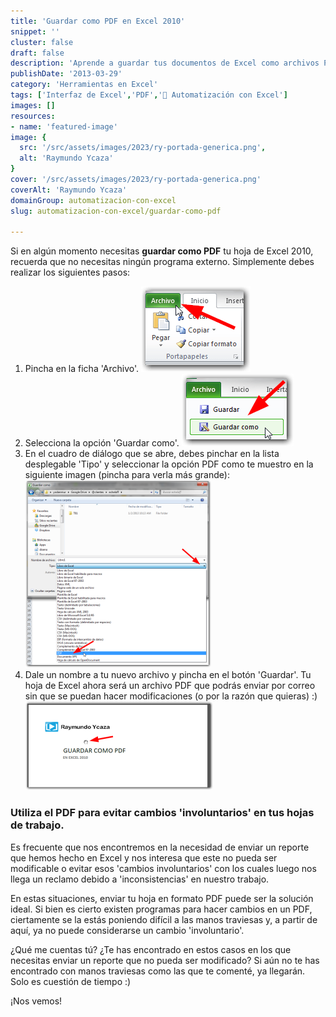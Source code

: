```yaml
---
title: 'Guardar como PDF en Excel 2010'
snippet: ''
cluster: false
draft: false 
description: 'Aprende a guardar tus documentos de Excel como archivos PDF de forma sencilla en Excel 2010.'
publishDate: '2013-03-29'
category: 'Herramientas en Excel'
tags: ['Interfaz de Excel','PDF','🤖 Automatización con Excel']
images: []
resources: 
- name: 'featured-image'
image: {
  src: '/src/assets/images/2023/ry-portada-generica.png',
  alt: 'Raymundo Ycaza'
}
cover: '/src/assets/images/2023/ry-portada-generica.png'
coverAlt: 'Raymundo Ycaza'
domainGroup: automatizacion-con-excel
slug: automatizacion-con-excel/guardar-como-pdf

---
```


Si en algún momento necesitas **guardar como PDF** tu hoja de Excel 2010, recuerda que no necesitas ningún programa externo. Simplemente debes realizar los siguientes pasos:

1. Pincha en la ficha 'Archivo'. [![Guardar como PDF](/src/assets/images/2023/guardar-como-pdf-000420.png)](http://raymundoycaza.com/wp-content/uploads/guardar-como-pdf-000420.png) 
2. Selecciona la opción 'Guardar como'. [![Guardar como PDF](/src/assets/images/2023/guardar-como-pdf-000421.png)](http://raymundoycaza.com/wp-content/uploads/guardar-como-pdf-000421.png) 
3. En el cuadro de diálogo que se abre, debes pinchar en la lista desplegable 'Tipo' y seleccionar la opción PDF como te muestro en la siguiente imagen (pincha para verla más grande): [![Guardar como PDF](/src/assets/images/2023/guardar-como-pdf-000422-297x300.png)](http://raymundoycaza.com/wp-content/uploads/guardar-como-pdf-000422.png) 
4. Dale un nombre a tu nuevo archivo y pincha en el botón 'Guardar'. Tu hoja de Excel ahora será un archivo PDF que podrás enviar por correo sin que se puedan hacer modificaciones (o por la razón que quieras) :) [![Guardar como PDF](/src/assets/images/2023/guardar-como-pdf-000423-300x142.png)](http://raymundoycaza.com/wp-content/uploads/guardar-como-pdf-000423.png) 

### Utiliza el PDF para evitar cambios 'involuntarios' en tus hojas de trabajo.

Es frecuente que nos encontremos en la necesidad de enviar un reporte que hemos hecho en Excel y nos interesa que este no pueda ser modificable o evitar esos 'cambios involuntarios' con los cuales luego nos llega un reclamo debido a 'inconsistencias' en nuestro trabajo.

En estas situaciones, enviar tu hoja en formato PDF puede ser la solución ideal. Si bien es cierto existen programas para hacer cambios en un PDF, ciertamente se la estás poniendo difícil a las manos traviesas y, a partir de aquí, ya no puede considerarse un cambio 'involuntario'.

¿Qué me cuentas tú? ¿Te has encontrado en estos casos en los que necesitas enviar un reporte que no pueda ser modificado? Si aún no te has encontrado con manos traviesas como las que te comenté, ya llegarán. Solo es cuestión de tiempo :)

¡Nos vemos!
